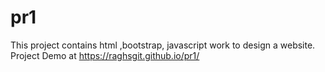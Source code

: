 # pr1
This project contains html ,bootstrap, javascript work to design a website.
Project Demo at https://raghsgit.github.io/pr1/
